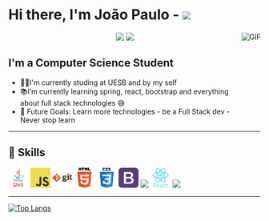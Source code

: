 # Hi there, I'm João Paulo - <img width="30px" src="https://media.tenor.com/images/30169e4a670daf12443df7d2dd140176/tenor.gif" />

<img align="right" alt="GIF" height="160px" src="https://media.giphy.com/media/du3J3cXyzhj75IOgvA/giphy.gif" />

<div aling = center>
  <p align="center">
    <a href="https://www.linkedin.com/in/jo%C3%A3o-paulo-souza-do-espirito-santo-43bbb6210/"><img src="https://img.shields.io/badge/linkedin-%230177B5?style=flat&logo=linkedin&logoColor=white"/></a>
    <a href="https://t.me/Jpoao"><img src="https://img.shields.io/badge/telegram-%230177B5?style=flat&logo=telegram&logoColor=white"/></a
      <a href="https://discordapp.com/users/9717"<img src"https://img.shields.io/badge/discord-%235865F2B0?style=flat&logo=discord&logoColor=white"/></a>
  </p>
</div>

## I'm a Computer Science Student  

- 👨‍💻I'm currently studing at UESB and by my self
- 📚I’m currently learning spring, react, bootstrap and everything about full stack technologies 😅
- 🔭 Future Goals: Learn more technologies - be a Full Stack dev - Never stop learn
---
## 🚀 Skills

  <div>
    <code><img height="40" src="https://raw.githubusercontent.com/devicons/devicon/master/icons/java/java-original-wordmark.svg"></code>
    <code><img height="40" src="https://raw.githubusercontent.com/github/explore/80688e429a7d4ef2fca1e82350fe8e3517d3494d/topics/javascript/javascript.png"></code> 
    <code><img height="40" src="https://raw.githubusercontent.com/github/explore/80688e429a7d4ef2fca1e82350fe8e3517d3494d/topics/git/git.png"></code>
    <code><img height="40" src="https://raw.githubusercontent.com/github/explore/80688e429a7d4ef2fca1e82350fe8e3517d3494d/topics/html/html.png"></code>
    <code><img height="40" src="https://raw.githubusercontent.com/github/explore/80688e429a7d4ef2fca1e82350fe8e3517d3494d/topics/css/css.png"></code>
    <code><img height="40" src="https://raw.githubusercontent.com/github/explore/80688e429a7d4ef2fca1e82350fe8e3517d3494d/topics/bootstrap/bootstrap.png"></code>
    <code><img height="40" src="https://camo.githubusercontent.com/54aae4033dc52a7e9aae63cf78ed134384422192a897037ee77b96cc657df5ab/68747470733a2f2f7365656b6c6f676f2e636f6d2f696d616765732f542f747970657363726970742d6c6f676f2d423239413346343632442d7365656b6c6f676f2e636f6d2e706e67"></code>
    <code><img height="40" src="https://raw.githubusercontent.com/devicons/devicon/master/icons/react/react-original-wordmark.svg"></code>
    <code><img height="40" src="https://spring.io/images/spring-initializr-4291cc0115eb104348717b82161a81de.svg"></code>
</div> 

---

[![Top Langs](https://github-readme-stats.vercel.app/api/top-langs/?username=Jpoao&layout=compact)](https://github.com/anuraghazra/github-readme-stats)
